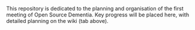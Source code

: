 This repository is dedicated to the planning and organisation of the first meeting of Open Source Dementia. Key progress will be placed here, with detailed planning on the wiki (tab above).
